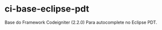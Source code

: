 ci-base-eclipse-pdt
===================

Base do Framework Codeigniter (2.2.0) Para autocomplete no Eclipse PDT.
